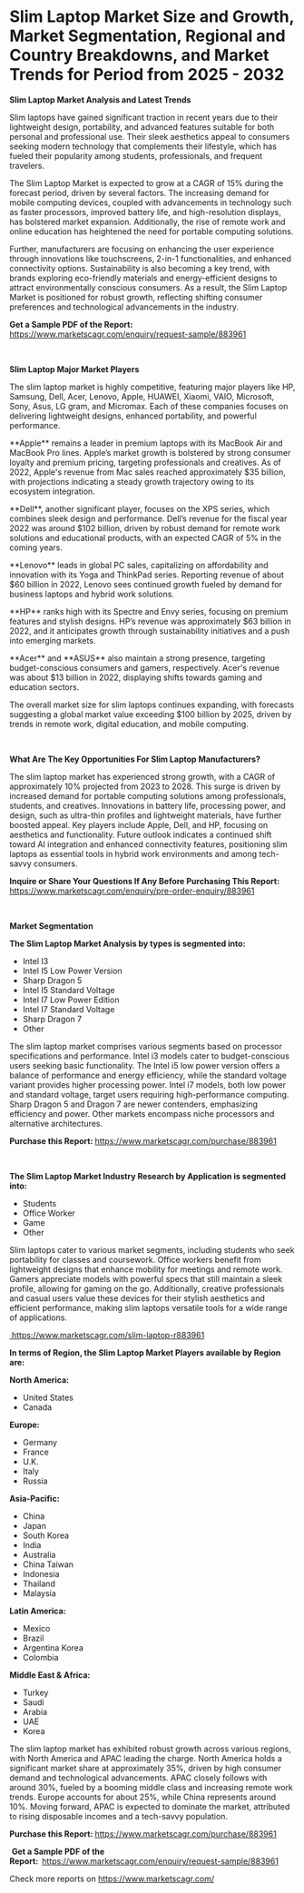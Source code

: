 <p><h1>Slim Laptop Market Size and Growth, Market Segmentation, Regional and Country Breakdowns, and Market Trends for Period from 2025 -  2032</h1></p><p><strong>Slim Laptop Market Analysis and Latest Trends</strong></p>
<p><p>Slim laptops have gained significant traction in recent years due to their lightweight design, portability, and advanced features suitable for both personal and professional use. Their sleek aesthetics appeal to consumers seeking modern technology that complements their lifestyle, which has fueled their popularity among students, professionals, and frequent travelers.</p><p>The Slim Laptop Market is expected to grow at a CAGR of 15% during the forecast period, driven by several factors. The increasing demand for mobile computing devices, coupled with advancements in technology such as faster processors, improved battery life, and high-resolution displays, has bolstered market expansion. Additionally, the rise of remote work and online education has heightened the need for portable computing solutions.</p><p>Further, manufacturers are focusing on enhancing the user experience through innovations like touchscreens, 2-in-1 functionalities, and enhanced connectivity options. Sustainability is also becoming a key trend, with brands exploring eco-friendly materials and energy-efficient designs to attract environmentally conscious consumers. As a result, the Slim Laptop Market is positioned for robust growth, reflecting shifting consumer preferences and technological advancements in the industry.</p></p>
<p><strong>Get a Sample PDF of the Report:&nbsp;</strong> <a href="https://www.marketscagr.com/enquiry/request-sample/883961?utm_campaign=1879&utm_medium=2&utm_source=Github&utm_content=ia&utm_term=05022025&utm_id=slim-laptop">https://www.marketscagr.com/enquiry/request-sample/883961</a></p>
<p>&nbsp;</p>
<p><strong>Slim Laptop Major Market Players</strong></p>
<p><p>The slim laptop market is highly competitive, featuring major players like HP, Samsung, Dell, Acer, Lenovo, Apple, HUAWEI, Xiaomi, VAIO, Microsoft, Sony, Asus, LG gram, and Micromax. Each of these companies focuses on delivering lightweight designs, enhanced portability, and powerful performance.</p><p>**Apple** remains a leader in premium laptops with its MacBook Air and MacBook Pro lines. Apple’s market growth is bolstered by strong consumer loyalty and premium pricing, targeting professionals and creatives. As of 2022, Apple's revenue from Mac sales reached approximately $35 billion, with projections indicating a steady growth trajectory owing to its ecosystem integration.</p><p>**Dell**, another significant player, focuses on the XPS series, which combines sleek design and performance. Dell’s revenue for the fiscal year 2022 was around $102 billion, driven by robust demand for remote work solutions and educational products, with an expected CAGR of 5% in the coming years.</p><p>**Lenovo** leads in global PC sales, capitalizing on affordability and innovation with its Yoga and ThinkPad series. Reporting revenue of about $60 billion in 2022, Lenovo sees continued growth fueled by demand for business laptops and hybrid work solutions.</p><p>**HP** ranks high with its Spectre and Envy series, focusing on premium features and stylish designs. HP’s revenue was approximately $63 billion in 2022, and it anticipates growth through sustainability initiatives and a push into emerging markets.</p><p>**Acer** and **ASUS** also maintain a strong presence, targeting budget-conscious consumers and gamers, respectively. Acer's revenue was about $13 billion in 2022, displaying shifts towards gaming and education sectors.</p><p>The overall market size for slim laptops continues expanding, with forecasts suggesting a global market value exceeding $100 billion by 2025, driven by trends in remote work, digital education, and mobile computing.</p></p>
<p>&nbsp;</p>
<p><strong>What Are The Key Opportunities For Slim Laptop Manufacturers?</strong></p>
<p><p>The slim laptop market has experienced strong growth, with a CAGR of approximately 10% projected from 2023 to 2028. This surge is driven by increased demand for portable computing solutions among professionals, students, and creatives. Innovations in battery life, processing power, and design, such as ultra-thin profiles and lightweight materials, have further boosted appeal. Key players include Apple, Dell, and HP, focusing on aesthetics and functionality. Future outlook indicates a continued shift toward AI integration and enhanced connectivity features, positioning slim laptops as essential tools in hybrid work environments and among tech-savvy consumers.</p></p>
<p><strong>Inquire or Share Your Questions If Any Before Purchasing This Report:</strong> <a href="https://www.marketscagr.com/enquiry/pre-order-enquiry/883961?utm_campaign=1879&utm_medium=2&utm_source=Github&utm_content=ia&utm_term=05022025&utm_id=slim-laptop">https://www.marketscagr.com/enquiry/pre-order-enquiry/883961</a></p>
<p>&nbsp;</p>
<p><strong>Market Segmentation</strong></p>
<p><strong>The Slim Laptop Market Analysis by types is segmented into:</strong></p>
<p><ul><li>Intel I3</li><li>Intel I5 Low Power Version</li><li>Sharp Dragon 5</li><li>Intel I5 Standard Voltage</li><li>Intel I7 Low Power Edition</li><li>Intel I7 Standard Voltage</li><li>Sharp Dragon 7</li><li>Other</li></ul></p>
<p><p>The slim laptop market comprises various segments based on processor specifications and performance. Intel i3 models cater to budget-conscious users seeking basic functionality. The Intel i5 low power version offers a balance of performance and energy efficiency, while the standard voltage variant provides higher processing power. Intel i7 models, both low power and standard voltage, target users requiring high-performance computing. Sharp Dragon 5 and Dragon 7 are newer contenders, emphasizing efficiency and power. Other markets encompass niche processors and alternative architectures.</p></p>
<p><strong>Purchase this Report:&nbsp;</strong><a href="https://www.marketscagr.com/purchase/883961?utm_campaign=1879&utm_medium=2&utm_source=Github&utm_content=ia&utm_term=05022025&utm_id=slim-laptop">https://www.marketscagr.com/purchase/883961</a></p>
<p>&nbsp;</p>
<p><strong>The Slim Laptop Market Industry Research by Application is segmented into:</strong></p>
<p><ul><li>Students</li><li>Office Worker</li><li>Game</li><li>Other</li></ul></p>
<p><p>Slim laptops cater to various market segments, including students who seek portability for classes and coursework. Office workers benefit from lightweight designs that enhance mobility for meetings and remote work. Gamers appreciate models with powerful specs that still maintain a sleek profile, allowing for gaming on the go. Additionally, creative professionals and casual users value these devices for their stylish aesthetics and efficient performance, making slim laptops versatile tools for a wide range of applications.</p></p>
<p><a href="https://www.marketscagr.com/slim-laptop-r883961?utm_campaign=1879&utm_medium=2&utm_source=Github&utm_content=ia&utm_term=05022025&utm_id=slim-laptop">&nbsp;https://www.marketscagr.com/slim-laptop-r883961</a></p>
<p><strong>In terms of Region, the Slim Laptop Market Players available by Region are:</strong></p>
<p>
    <p> <strong> North America: </strong>
        <ul>
            <li>United States</li>
            <li>Canada</li>
        </ul>
        </p> 
    <p> <strong> Europe: </strong>
        <ul>
            <li>Germany</li>
            <li>France</li>
            <li>U.K.</li>
            <li>Italy</li>
            <li>Russia</li>
        </ul>
        </p> 
    <p> <strong> Asia-Pacific: </strong>
        <ul>
            <li>China</li>
            <li>Japan</li>
            <li>South Korea</li>
            <li>India</li>
            <li>Australia</li>
            <li>China Taiwan</li>
            <li>Indonesia</li>
            <li>Thailand</li>
            <li>Malaysia</li>
        </ul>
        </p> 
    <p> <strong> Latin America: </strong>
        <ul>
            <li>Mexico</li>
            <li>Brazil</li>
            <li>Argentina Korea</li>
            <li>Colombia</li>
        </ul>
        </p> 
    <p> <strong> Middle East & Africa: </strong>
        <ul>
            <li>Turkey</li>
            <li>Saudi</li>
            <li>Arabia</li>
            <li>UAE</li>
            <li>Korea</li>
        </ul>
    </p>
    </p>
<p><p>The slim laptop market has exhibited robust growth across various regions, with North America and APAC leading the charge. North America holds a significant market share at approximately 35%, driven by high consumer demand and technological advancements. APAC closely follows with around 30%, fueled by a booming middle class and increasing remote work trends. Europe accounts for about 25%, while China represents around 10%. Moving forward, APAC is expected to dominate the market, attributed to rising disposable incomes and a tech-savvy population.</p></p>
<p><strong>Purchase this Report: </strong><a href="https://www.marketscagr.com/purchase/883961?utm_campaign=1879&utm_medium=2&utm_source=Github&utm_content=ia&utm_term=05022025&utm_id=slim-laptop">https://www.marketscagr.com/purchase/883961</a></p>
<p>&nbsp;<strong>Get a Sample PDF of the Report:&nbsp;&nbsp;</strong><a href="https://www.marketscagr.com/enquiry/request-sample/883961?utm_campaign=1879&utm_medium=2&utm_source=Github&utm_content=ia&utm_term=05022025&utm_id=slim-laptop">https://www.marketscagr.com/enquiry/request-sample/883961</a></p>
<p><strong></strong></p>
<p>Check more reports on <a href="https://www.marketscagr.com/?utm_campaign=1879&utm_medium=2&utm_source=Github&utm_content=ia&utm_term=05022025&utm_id=slim-laptop">https://www.marketscagr.com/</a></p>